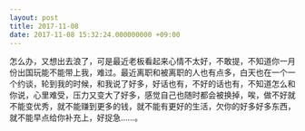 ```yaml
---
layout: post
title: 2017-11-08
date: 2017-11-08 15:32:24.000000000 +09:00
---
```


怎么办，又想出去浪了，可是最近老板看起来心情不太好，不敢提，不知道你一月份出国玩能不能带上我，难过。最近离职和被离职的人也有点多，白天也在一个一个约谈，轮到我的时候，和我说了好多，好话也有，不好的话也有，不知道怎么和你说，心里难受，压力又变大了好多，感觉自己也随时都会被换掉，唉，做不好就不能变优秀，就不能赚到更多的钱，就不能有更好的生活，欠你的好多好多东西，就不能早点给你补充上，好捉急……。
